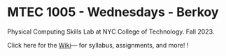 # MTEC 1005 - Wednesdays - Berkoy
Physical Computing Skills Lab at NYC College of Technology. Fall 2023.

Click here for the [Wiki](https://github.com/entertainmenttechnology/Berkoy-MTEC1005-Fall2023/wiki)— for syllabus, assignments, and more! !
